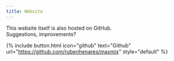 ```yaml
---
title: Website
---
```


This website itself is also hosted on GitHub.  
Suggestions, improvements?

{% include button.html icon="github" text="Github" url="https://github.com/rubenhenares/maxmix" style="default" %}